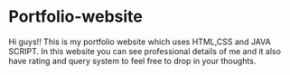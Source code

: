 # Portfolio-website

Hi guys!! This is my portfolio website which uses HTML,CSS and JAVA SCRIPT.
In this website you can see professional details of me and it also have rating and query system to feel free to drop in your thoughts.
